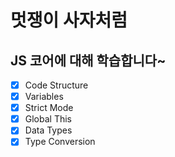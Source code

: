 # 멋쟁이 사자처럼

## JS 코어에 대해 학습합니다~

- [x] Code Structure
- [x] Variables
- [x] Strict Mode
- [x] Global This
- [x] Data Types
- [x] Type Conversion
